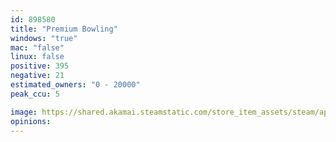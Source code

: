 ```yaml
---
id: 898580
title: "Premium Bowling"
windows: "true"
mac: "false"
linux: false
positive: 395
negative: 21
estimated_owners: "0 - 20000"
peak_ccu: 5

image: https://shared.akamai.steamstatic.com/store_item_assets/steam/apps/898580/header.jpg?t=1732193438
opinions:
---
```

